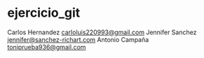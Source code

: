 # ejercicio_git
Carlos Hernandez carloluis220993@gmail.com
Jennifer Sanchez jennifer@sanchez-richart.com
Antonio Campaña toniprueba936@gmail.com
